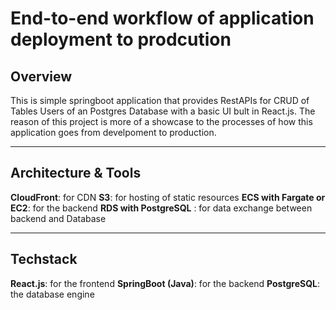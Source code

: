 # End-to-end workflow of application deployment to prodcution

## Overview

This is simple springboot application that provides RestAPIs for CRUD of Tables Users of an Postgres Database with a basic UI bult in React.js. The reason of this project is more of a showcase to the processes of how this application goes from develpoment to production.

---

## Architecture & Tools

**CloudFront**: for CDN
**S3**: for hosting of static resources
**ECS with Fargate or EC2**: for the backend 
**RDS with PostgreSQL** : for data exchange between backend and Database

---

## Techstack

**React.js**: for the frontend
**SpringBoot (Java)**: for the backend
**PostgreSQL**: the database engine

